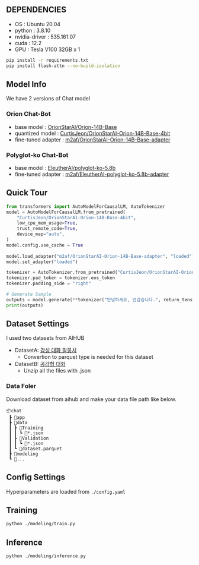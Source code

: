 ## DEPENDENCIES
- OS : Ubuntu 20.04
- python : 3.8.10
- nvidia-driver : 535.161.07
- cuda : 12.2
- GPU : Tesla V100 32GB x 1

```bash
pip install -r requirements.txt
pip install flash-attn --no-build-isolation
```
<!-- 
## Install Docker
- https://docs.docker.com/engine/install/ubuntu/ -->



## Model Info
We have 2 versions of Chat model
### Orion Chat-Bot
- base model : [OrionStarAI/Orion-14B-Base](https://huggingface.co/OrionStarAI/Orion-14B-Base)
- quantized model : [CurtisJeon/OrionStarAI-Orion-14B-Base-4bit](https://huggingface.co/CurtisJeon/OrionStarAI-Orion-14B-Base-4bit)
- fine-tuned adapter : [m2af/OrionStarAI-Orion-14B-Base-adapter](https://huggingface.co/m2af/OrionStarAI-Orion-14B-Base-adapter)
### Polyglot-ko Chat-Bot
- base model : [EleutherAI/polyglot-ko-5.8b](https://huggingface.co/EleutherAI/polyglot-ko-5.8b)
- fine-tuned adapter : [m2af/EleutherAI-polyglot-ko-5.8b-adapter](https://huggingface.co/m2af/EleutherAI-polyglot-ko-5.8b-adapter)

## Quick Tour
```python
from transformers import AutoModelForCausalLM, AutoTokenizer
model = AutoModelForCausalLM.from_pretrained(
    "CurtisJeon/OrionStarAI-Orion-14B-Base-4bit",
    low_cpu_mem_usage=True,
    trust_remote_code=True,
    device_map="auto",
)
model.config.use_cache = True
    
model.load_adapter("m2af/OrionStarAI-Orion-14B-Base-adapter", "loaded")
model.set_adapter("loaded")

tokenizer = AutoTokenizer.from_pretrained("CurtisJeon/OrionStarAI-Orion-14B-Base-4bit", trust_remote_code=True)
tokenizer.pad_token = tokenizer.eos_token
tokenizer.padding_side = "right"

# Generate Sample
outputs = model.generate(**tokenizer("안녕하세요, 반갑습니다.", return_tensors="pt"))
print(outputs)
```


## Dataset Settings
I used two datasets from AIHUB
- DatasetA: [감성 대화 말뭉치](https://www.aihub.or.kr/aihubdata/data/view.do?currMenu=115&topMenu=100&dataSetSn=86)
  - Convertion to parquet type is needed for this dataset
- DatasetB: [공감형 대화](https://www.aihub.or.kr/aihubdata/data/view.do?currMenu=115&topMenu=100&dataSetSn=71305)
  - Unzip all the files with .json

### Data Foler
Download dataset from aihub and make your data file path like below.
```
📦chat
 ┣ 📂app
 ┣ 📂data
 ┃ ┣ 📂Training
 ┃ ┃ ┗ 📜*.json
 ┃ ┣ 📂Validation
 ┃ ┃ ┗ 📜*.json
 ┃ ┗ 📜dataset.parquet
 ┣ 📂modeling
 ┗ 📜...
```

## Config Settings
Hyperparameters are loaded from `./config.yaml`

## Training
```bash
python ./modeling/train.py
```

## Inference
```bash
python ./modeling/inference.py
```

